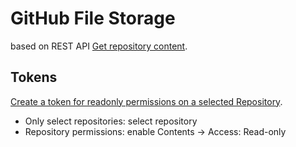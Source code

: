 # GitHub File Storage

based on REST API [Get repository content](https://docs.github.com/en/rest/repos/contents?apiVersion=2022-11-28).

## Tokens

[Create a token for readonly permissions on a selected Repository](https://github.com/settings/tokens?type=beta).
- Only select repositories: select repository
- Repository permissions: enable Contents -> Access: Read-only